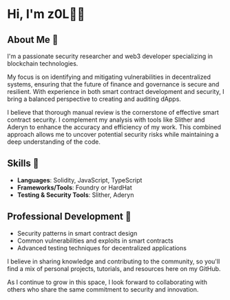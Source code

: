 # Hi, I'm z0L👋🏾

## About Me 🚀
I'm a passionate security researcher and web3 developer specializing in blockchain technologies.

My focus is on identifying and mitigating vulnerabilities in decentralized systems, ensuring that the future of finance and governance is secure and resilient. With experience in both smart contract development and security, I bring a balanced perspective to creating and auditing dApps.

I believe that thorough manual review is the cornerstone of effective smart contract security. I complement my analysis with tools like Slither and Aderyn to enhance the accuracy and efficiency of my work. This combined approach allows me to uncover potential security risks while maintaining a deep understanding of the code.

## Skills 💼
- **Languages**: Solidity, JavaScript, TypeScript
- **Frameworks/Tools**: Foundry or HardHat
- **Testing & Security Tools**: Slither, Aderyn

## Professional Development 🌱
- Security patterns in smart contract design
- Common vulnerabilities and exploits in smart contracts
- Advanced testing techniques for decentralized applications

I believe in sharing knowledge and contributing to the community, so you'll find a mix of personal projects, tutorials, and resources here on my GitHub. 

As I continue to grow in this space, I look forward to collaborating with others who share the same commitment to security and innovation.
